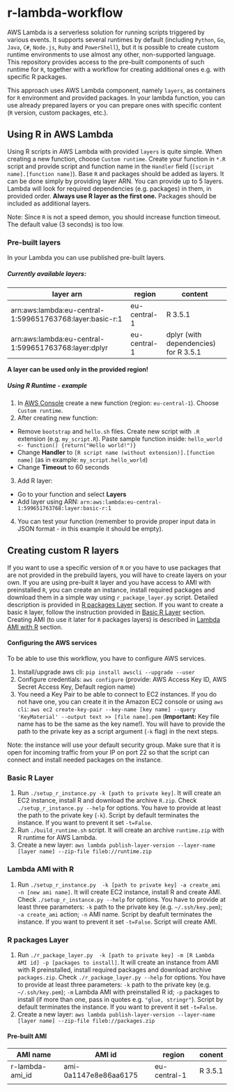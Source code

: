 # r-lambda-workflow

AWS Lambda is a serverless solution for running scripts triggered by various events. It supports several runtimes by default (including `Python`, `Go`, `Java`, `C#`, `Node.js`, `Ruby` and `PowerShell`), but it is possible to create custom runtime environments to use almost any other, non-supported language. This repository provides access to the pre-built components of such runtime for `R`, together with a workflow for creating additional ones e.g. with specific R packages.

This approach uses AWS Lambda component, namely `layers`, as containers for `R` environment and provided packages. In your lambda function, you can use already prepared layers or you can prepare ones with specific content (`R` version, custom packages, etc.).

## Using R in AWS Lambda

Using R scripts in AWS Lambda with provided `layers` is quite simple. When creating a new function, choose `Custom runtime`. Create your function in `*.R` script and provide script and function name in the `Handler` field (`[script name].[function name]`).
Base `R` and packages should be added as layers. It can be done simply by providing layer ARN.  You can provide up to 5 layers. Lambda will look for required dependencies (e.g. packages) in them, in provided order. **Always use R layer as the first one.** Packages should be included as additional layers.

Note: Since `R` is not a speed demon, you should increase function timeout. The default value (3 seconds) is too low.

### Pre-built layers

In your Lambda you can use published pre-built layers.

##### Currently available layers:

| layer arn                                                | region       | content                               |
| -------------------------------------------------------- | ------------ | ------------------------------------- |
| arn:aws:lambda:eu-central-1:599651763768:layer:basic-r:1 | eu-central-1 | R 3.5.1                               |
| arn:aws:lambda:eu-central-1:599651763768:layer:dplyr     | eu-central-1 | dplyr (with dependencies) for R 3.5.1 |

**A layer can be used only in the provided region!**

##### Using R Runtime - example

1. In [AWS Console](https://console.aws.amazon.com/lambda) create a new function (region: `eu-central-1`). Choose `Custom runtime`.
2. After creating new function:
  * Remove `bootstrap` and `hello.sh` files. Create new script with `.R` extension (e.g. `my_script.R`). Paste sample function inside: `hello_world <- function() {return("Hello world!")}`
  * Change **Handler** to `[R script name (without extension)].[function name]` (as in example: `my_script.hello_world`)
  * Change **Timeout** to 60 seconds
3. Add R layer:
  * Go to your function and select **Layers**
  * Add layer using ARN: `arn:aws:lambda:eu-central-1:599651763768:layer:basic-r:1`
4. You can test your function (remember to provide proper input data in JSON format - in this example it should be empty).

## Creating custom R layers

If you want to use a specific version of `R` or you have to use packages that are not provided in the prebuild layers, you will have to create layers on your own.
If you are using pre-built `R` layer and you have access to AMI with preinstalled `R`, you can create an instance, install required packages and download them in a simple way using `r_package_layer.py` script. Detailed description is provided in [R packages Layer](#r-packages-layer) section.
If you want to create a basic `R` layer, follow the instruction provided in [Basic R Layer](#basic-r-layer) section.
Creating AMI (to use it later for `R` packages layers) is described in [Lambda AMI with R](#lambda-ami-with-r) section.

#### Configuring the AWS services

To be able to use this workflow, you have to configure AWS services.

1. Install/upgrade aws cli: `pip install awscli --upgrade --user`
2. Configure credentials: `aws configure` (provide: AWS Access Key ID, AWS Secret Access Key, Default region name)
3. You need a Key Pair to be able to connect to EC2 instances. If you do not have one, you can create it in the Amazon EC2 console or using `aws cli`: `aws ec2 create-key-pair --key-name [key name] --query 'KeyMaterial' --output text >> [file name].pem` (**Important:** Key file name has to be the same as the key name!). You will have to provide the path to the private key as a script argument (`-k` flag) in the next steps.

Note: the instance will use your default security group. Make sure that it is open for incoming traffic from your IP on port 22 so that the script can connect and install needed packages on the instance.

### Basic R Layer

1. Run `./setup_r_instance.py -k [path to private key]`. It will create an EC2 instance, install R and download the archive `R.zip`. Check `./setup_r_instance.py --help` for options. You have to provide at least the path to the private key (`-k`). Script by default terminates the instance. If you want to prevent it set `-t=False`.
2. Run `./build_runtime.sh` script. It will create an archive `runtime.zip` with R runtime for AWS Lambda.
3. Create a new layer: `aws lambda publish-layer-version --layer-name [layer name] --zip-file fileb://runtime.zip`

### Lambda AMI with R

1. Run `./setup_r_instance.py  -k [path to private key] -a create_ami -n [new ami name]`. It will create EC2 instance, install R and create AMI. Check `./setup_r_instance.py --help` for options. You have to provide at least three parameters: `-k` path to the private key (e.g. `~/.ssh/key.pem`); `-a create_ami` action; `-n` AMI name. Script by deafult terminates the instance. If you want to prevent it set `-t=False`. Script will create AMI.

### R packages Layer

1. Run `./r_package_layer.py  -k [path to private key] -m [R Lambda AMI id] -p [packages to install]`. It will create an instance from AMI with R preinstalled, install required packages and download archive `packages.zip`. Check `./r_package_layer.py --help` for options. You have to provide at least three parameters: `-k` path to the private key (e.g. `~/.ssh/key.pem`); `-m` Lambda AMI with preinstalled R id; `-p` packages to install (if more than one, pass in quotes e.g. `"glue, stringr"`). Script by default terminates the instance. If you want to prevent it set `-t=False`.
2. Create a new layer: `aws lambda publish-layer-version --layer-name [layer name] --zip-file fileb://packages.zip`

#### Pre-built AMI

| AMI name        | AMI id                | region       | conent  |
| --------------- | --------------------- | ------------ | ------- |
| r-lambda-ami_id | ami-0a1147e8e86aa6175 | eu-central-1 | R 3.5.1 |
|                 |                       |              |         |
